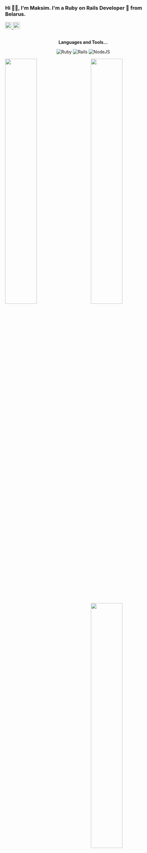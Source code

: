 ### Hi 🙋‍♂️, I'm Maksim. I'm a Ruby on Rails Developer 🚀 from Belarus.
<a href="https://t.me/cos404">
  <img alt="Telegram" width="22px" src="https://cdn.jsdelivr.net/npm/simple-icons@v3/icons/telegram.svg" />
</a> <a href="https://www.instagram.com/cosmos404/">
  <img alt="Instagram" width="22px" src="https://cdn.jsdelivr.net/npm/simple-icons@v3/icons/instagram.svg" />
</a>

<br />
<br />

<p align="center"><b>Languages and Tools...</b></p>

<p align="center">
 <img alt="Ruby" src="https://img.shields.io/badge/ruby-%23CC342D.svg?style=for-the-badge&logo=ruby&logoColor=white"/> <img alt="Rails" src="https://img.shields.io/badge/rails-%23CC0000.svg?style=for-the-badge&logo=ruby-on-rails&logoColor=white"/> <img alt="NodeJS" src="https://img.shields.io/badge/node.js-%2343853D.svg?style=for-the-badge&logo=node-dot-js&logoColor=white"/>
</p>


<a href="https://github.com/cos404">
  <img align="left" width="45%" src="https://github-readme-stats.vercel.app/api/wakatime?username=cos404&show_icons=true&hide=contribs,prs&cache_seconds=86400&theme=prussian" />
</a>

<a href="https://github.com/cos404">
  <img align="right" width="45%" src="https://github-readme-stats.vercel.app/api/wakatime?username=cos404&layout=compact&show_icons=true&hide=contribs,prs&cache_seconds=86400&theme=prussian" />
</a>

<a href="https://github.com/cos404">
  <img align="right" width="45%" src="https://github-readme-stats.vercel.app/api?username=cos404&show_icons=true&hide=contribs,prs&cache_seconds=86400&theme=prussian" />
</a>



